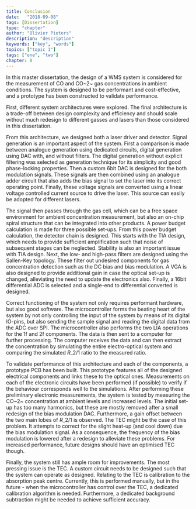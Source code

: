 ```yaml
---
title: Conclusion
date:   "2018-09-08"
tags: [Dissertation]
type: "chapter"
author: "Olivier Pieters"
description: "description"
keywords: ["key", "words"]
topics: ["topic 1"]
tags: ["one", "two"]
chapter: 8
---
```


In this master dissertation, the design of a WMS system is considered for the measurement of CO and CO~2~ gas concentrations in ambient conditions. The system is designed to be performant and cost-effective, and a prototype has been constructed to validate performance.

First, different system architectures were explored. The final architecture is a trade-off between design complexity and efficiency and should scale without much redesign to different gasses and lasers than those considered in this dissertation.

From this architecture, we designed both a laser driver and detector. Signal generation is an important aspect of the system. First a comparison is made between analogue generation using dedicated circuits, digital generation using DAC with, and without filters. The digital generation without explicit filtering was selected as generation technique for its simplicity and good phase-locking properties. Then a custom 6bit DAC is designed for the both modulation signals. These signals are then combined using an analogue adder circuit that also adds the bias signal to set the laser into its correct operating point. Finally, these voltage signals are converted using a linear voltage controlled current source to drive the laser. This source can easily be adopted for different lasers.

The signal then passes through the gas cell, which can be a free space environment for ambient concentration measurement, but also an on-chip spiral structure that can be integrated into other products. A power budget calculation is made for three possible set-ups. From this power budget calculation, the detector chain is designed. This starts with the TIA design, which needs to provide sufficient amplification such that noise of subsequent stages can be neglected. Stability is also an important issue with TIA design. Next, the low- and high-pass filters are designed using the Sallen-Key topology. These filter out undesired components for gas concentration detection such as the DC bias and bias modulation. A VGA is also designed to provide additional gain in case the optical set-up is changed, alleviating the need to update the electronics also. Finally, a 16bit differential ADC is selected and a single-end to differential converted is designed.

Correct functioning of the system not only requires performant hardware, but also good software. The microcontroller forms the beating heart of the system by not only controlling the input of the system by means of its digital IO-pins, but also sending the sample signal and reading the digital data from the ADC over SPI. The microcontroller also performs the two LIA operations for the 1f and 2f components. The data is then sent to a computer for further processing. The computer receives the data and can then extract the concentration by simulating the entire electro-optical system and comparing the simulated $R\_{2/1}$ ratio to the measured ratio.

To validate performance of this architecture and each of the components, a prototype PCB has been built. This prototype features all of the designed electrical components and links these to the optical ones. Measurements on each of the electronic circuits have been performed (if possible) to verify if the behaviour corresponds well to the simulations. 
After performing these preliminary electronic measurements, the system is tested by measuring the CO~2~ concentration at ambient levels and increased levels. The initial set-up has too many harmonics, but these are mostly removed after a small redesign of the bias modulation DAC. Furthermore, a gain offset between the two main lobes of $R\_{2/1}$ is observed. The TEC might be the case of this problem. It attempts to correct for the slight heat-up (and cool down) due the bias modulation signal. As a consequence, the frequency of the bias modulation is lowered after a redesign to alleviate these problems. For increased performance, future designs should have an optimised TEC though.

Finally, the system still has ample room for improvements. The most pressing issue is the TEC. A custom circuit needs to be designed such that the system can operate as designed. Relating to the TEC is calibration to the absorption peak centre. Currently, this is performed manually, but in the future - when the microcontroller has control over the TEC, a dedicated calibration algorithm is needed. Furthermore, a dedicated background subtraction might be needed to achieve sufficient accuracy.
